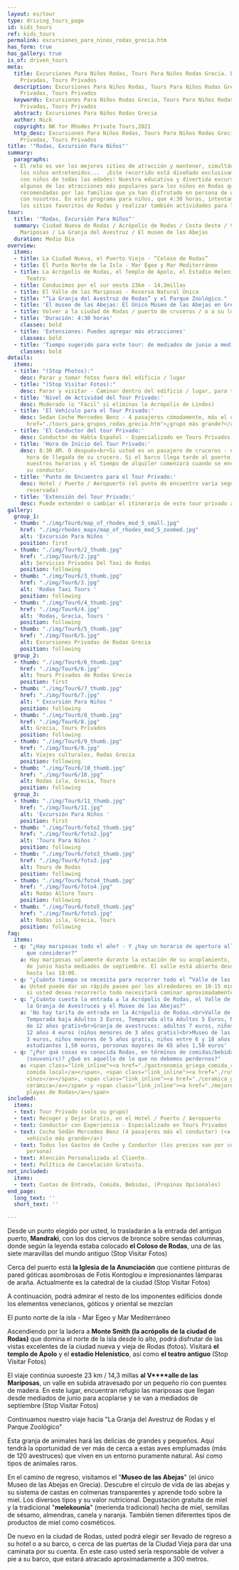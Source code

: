 ```yaml
---
layout: es/tour
type: driving_tours_page
id: kids_tours
ref: kids_tours
permalink: excursiones_para_ninos_rodas_grecia.htm
has_form: true
has_gallery: true
is_of: driven_tours
meta:
  title: Excursiones Para Niños Rodas, Tours Para Niños Rodas Grecia. Excursiones
    Privadas, Tours Privados
  description: Excursiones Para Niños Rodas, Tours Para Niños Rodas Grecia. Excursiones
    Privadas, Tours Privados
  keywords: Excursiones Para Niños Rodas Grecia, Tours Para Niños Rodas Grecia. Excursiones
    Privadas, Tours Privados
  abstract: Excursiones Para Niños Rodas Grecia
  author: Nick
  copyright: NK for Rhodes Private Tours,2021
  http_desc: Excursiones Para Niños Rodas, Tours Para Niños Rodas Grecia. Excursiones
    Privadas, Tours Privados
title: '"Rodas, Excursión Para Niños"'
summary:
  paragraphs:
  - El reto es ver los mejores sitios de atracción y mantener, simultáneamente, a
    los niños entretenidos...  ¡Este recorrido está diseñado exclusivamente para familias
    con niños de todas las edades! Nuestra educativa y divertida excursión incluye
    algunas de las atracciones más populares para los niños en Rodas que vienen altamente
    recomendadas por las familias que ya han disfrutado en persona de una visita turística
    con nosotros. En este programa para niños, que 4:30 horas, intentamos visitar
    los sitios favoritos de Rodas y realizar también actividades para los niños.
tour:
  title: '"Rodas, Excursión Para Niños"'
  summary: Ciudad Nueva de Rodas / Acrópolis de Rodas / Costa Oeste / Valle de las
    Mariposas / La Granja del Avestruz / El museo de las Abejas
  duration: Medio Día
overview:
  items:
  - title: La Ciudad Nueva, el Puerto Viejo - “Coloso de Rodas”
  - title: El Punto Norte de la Isla - Mar Egeo y Mar Mediterráneo
  - title: La Acrópolis de Rodas, el Templo de Apolo, el Estadio Helenístico y el
      Teatro
  - title: Conducimos por el sur oeste 23km - 14,3millas
  - title: El Valle de las Mariposas - Reserva Natural Única
  - title: "“La Granja del Avestruz de Rodas” y el Parque Zoológico."
  - title: 'El museo de las Abejas: El Único Museo de las Abejas en Grecia'
  - title: Volver a la ciudad de Rodas / puerto de cruceros / o a su lugar
  - title: 'Duración: 4:30 horas'
    classes: bold
  - title: 'Extensiones: Puedes agregar más atracciones'
    classes: bold
  - title: 'Tiempo sugerido para este tour: de mediados de junio a mediados de septiembre'
    classes: bold
details:
  items:
  - title: "(Stop Photos):"
    desc: Parar y tomar fotos fuera del edificio / lugar
  - title: "(Stop Visitar Fotos):"
    desc: Parar y visitar - Caminar dentro del edificio / lugar, para tomar fotos
  - title: 'Nivel de Actividad del Tour Privado:'
    desc: Moderado (o "Fácil" si eliminas la Acrópolis de Lindos)
  - title: 'El Vehículo para el Tour Privado:'
    desc: Sedan Coche Mercedes Benz - 4 pasajeros cómodamente, más el conductor (<a
      href="./tours_para_grupos_rodas_grecia.htm">¿grupo más grande?</a>)
  - title: 'El Conductor del tour Privado:'
    desc: Conductor de Habla Español - Especializado en Tours Privados.
  - title: 'Hora de Inicio del Tour Privado:'
    desc: 8:30 AM. O después<br>Si usted es un pasajero de cruceros - depende de la
      hora de llegada de su crucero. Si el barco llega tarde al puerto, ajustaremos
      nuestros horarios y el tiempo de alquiler comenzará cuando se encuentre con
      su conductor.
  - title: 'Punto de Encuentro para el Tour Privado:'
    desc: Hotel / Puerto / Aeropuerto (el punto de encuentro varía según la opción
      reservada)
  - title: 'Extensión del Tour Privado:'
    desc: Puede extender o cambiar el itinerario de este tour privado a su gusto.
gallery:
  group_1:
  - thumb: "./img/Tour6/map_of_rhodes_mod_5_small.jpg"
    href: "./img/rhodes_maps/map_of_rhodes_mod_5_zoomed.jpg"
    alt: 'Excursión Para Niños '
    position: first
  - thumb: "./img/Tour6/2_thumb.jpg"
    href: "./img/Tour6/2.jpg"
    alt: Servicios Privados Del Taxi de Rodas
    position: following
  - thumb: "./img/Tour6/3_thumb.jpg"
    href: "./img/Tour6/3.jpg"
    alt: 'Rodas Taxi Tours '
    position: following
  - thumb: "./img/Tour6/4_thumb.jpg"
    href: "./img/Tour6/4.jpg"
    alt: 'Rodas, Grecia, Tours '
    position: following
  - thumb: "./img/Tour6/5_thumb.jpg"
    href: "./img/Tour6/5.jpg"
    alt: Excursiones Privadas de Rodas Grecia
    position: following
  group_2:
  - thumb: "./img/Tour6/6_thumb.jpg"
    href: "./img/Tour6/6.jpg"
    alt: Tours Privados de Rodas Grecia
    position: first
  - thumb: "./img/Tour6/7_thumb.jpg"
    href: "./img/Tour6/7.jpg"
    alt: " Excursión Para Niños "
    position: following
  - thumb: "./img/Tour6/8_thumb.jpg"
    href: "./img/Tour6/8.jpg"
    alt: Grecia, Tours Privados
    position: following
  - thumb: "./img/Tour6/9_thumb.jpg"
    href: "./img/Tour6/9.jpg"
    alt: Viajes culturales, Rodas Grecia
    position: following
  - thumb: "./img/Tour6/10_thumb.jpg"
    href: "./img/Tour6/10.jpg"
    alt: Rodas isla, Grecia, Tours
    position: following
  group_3:
  - thumb: "./img/Tour6/11_thumb.jpg"
    href: "./img/Tour6/11.jpg"
    alt: 'Excursión Para Niños '
    position: first
  - thumb: "./img/Tour6/foto2_thumb.jpg"
    href: "./img/Tour6/foto2.jpg"
    alt: 'Tours Para Niños '
    position: following
  - thumb: "./img/Tour6/foto3_thumb.jpg"
    href: "./img/Tour6/foto3.jpg"
    alt: Tours de Rodas
    position: following
  - thumb: "./img/Tour6/foto4_thumb.jpg"
    href: "./img/Tour6/foto4.jpg"
    alt: Rodas Allure Tours
    position: following
  - thumb: "./img/Tour6/foto5_thumb.jpg"
    href: "./img/Tour6/foto5.jpg"
    alt: Rodas isla, Grecia, Tours
    position: following
faq:
  items:
  - q: "¿Hay mariposas todo el año? - Y ¿hay un horario de apertura allí que tengamos
      que considerar?"
    a: Hay mariposas solamente durante la estación de su acoplamiento, desde mediados
      de junio hasta mediados de septiembre. El valle está abierto desde las 8:00
      hasta las 18:00.
  - q: "¿Cuánto tiempo se necesita para recorrer todo el “Valle de las Mariposas”?"
    a: Usted puede dar un rápido paseo por los alrededores en 10-15 minutos, pero
      si usted desea recorrerlo todo necesitará caminar aproximadamente 40 minutos.
  - q: "¿Cuánto cuesta la entrada a la Acrópolis de Rodas, el Valle de las Mariposas,
      la Granja de Avestruces y el Museo de las Abejas?"
    a: 'No hay tarifa de entrada en la Acrópolis de Rodas.<br>Valle de las Mariposas:
      Temporada baja Adultos 3 Euros, Temporada alta Adultos 5 Euros, Niños menores
      de 12 años gratis<br>Granja de avestruces: adultos 7 euros, niños menores de
      12 años 4 euros (niños menores de 3 años gratis)<br>Museo de las abejas: adultos
      3 euros, niños menores de 5 años gratis, niños entre 6 y 18 años 1,50 euros,
      estudiantes 1,50 euros, personas mayores de 65 años 1,50 euros'
  - q: "¿Por qué cosas es conocida Rodas, en términos de comidas/bebidas y recuerdos
      (souvenirs)? ¿Qué es aquello de lo que no debemos perdernos?"
    a: <span class="link_inline"><a href="./gastronomia_griega_comida_recetas_cocina.htm">La
      comida local</a></span>, <span class="link_inline"><a href="./ruta_vinos_griegos_bodegas_grecia.htm">los
      vinos</a></span>, <span class="link_inline"><a href="./ceramica_griega_alfareria.htm">la
      cerámica</a></span> y <span class="link_inline"><a href="./mejores_playas_grecia_rodas.htm">las
      playas de Rodas</a></span>
included:
  items:
  - text: Tour Privado (solo su grupo)
  - text: Recoger y Dejar Gratis, en el Hotel / Puerto / Aeropuerto
  - text: Conductor con Experiencia - Especializado en Tours Privados
  - text: Coche Sedán Mercedes Benz (4 pasajeros más el conductor) (<a href="./tours_para_grupos_rodas_grecia.htm">o
      vehículo más grande</a>)
  - text: Todos los Gastos de Coche y Conductor (los precios son por coche no por
      persona)
  - text: Atención Personalizada al Cliente.
  - text: Política de Cancelación Gratuita.
not_included:
  items:
  - text: Cuotas de Entrada, Comida, Bebidas, (Propinas Opcionales)
end_page:
  long_text: ''
  short_text: ''

---
```

Desde un punto elegido por usted, lo trasladarán a la entrada del antiguo puerto, **Mandraki**, con los dos ciervos de bronce sobre sendas columnas, donde según la leyenda estaba colocado **el Coloso de Rodas**, una de las siete maravillas del mundo antiguo (Stop Visitar Fotos)

Cerca del puerto está **la Iglesia de la Anunciación** que contiene pinturas de pared góticas asombrosas de Fotis Kontoglou e impresionantes lámparas de araña. Actualmente es la catedral de la ciudad (Stop Visitar Fotos)

A continuación, podrá admirar el resto de los imponentes edificios donde los elementos venecianos, góticos y oriental se mezclan

El punto norte de la isla - Mar Egeo y Mar Mediterráneo

Ascendiendo por la ladera a **Monte Smith** **(la acrópolis de la ciudad de Rodas)** que domina el norte de la isla desde lo alto, podrá disfrutar de las vistas excelentes de la ciudad nueva y vieja de Rodas (fotos). Visitará **el templo de Apolo** y el **estadio Helenístico**, así como **el teatro antiguo** (Stop Visitar Fotos)

El viaje continúa suroeste 23 km / 14,3 millas **al V****alle de las Mariposas**, un valle en subida atravesado por un pequeño río con puentes de madera. En este lugar, encuentran refugio las mariposas que llegan desde mediados de junio para acoplarse y se van a mediados de septiembre (Stop Visitar Fotos)

Continuamos nuestro viaje hacia "La Granja del Avestruz de Rodas y el Parque Zoológico"

Esta granja de animales hará las delicias de grandes y pequeños. Aquí tendrá la oportunidad de ver más de cerca a estas aves emplumadas (más de 120 avestruces) que viven en un entorno puramente natural. Así como tipos de animales raros.

En el camino de regreso, visitamos el "**Museo de las Abejas**" (el único Museo de las Abejas en Grecia).  Descubre el círculo de vida de las abejas y su sistema de castas en colmenas transparentes y aprende todo sobre la miel. Los diversos tipos y su valor nutricional. Degustación gratuita de miel y la tradicional "**melekounia**" (merienda tradicional) hecha de miel, semillas de sésamo, almendras, canela y naranja. También tienen diferentes tipos de productos de miel como cosméticos.

De nuevo en la ciudad de Rodas, usted podrá elegir ser llevado de regreso a su hotel o a su barco, o cerca de las puertas de la Ciudad Vieja para dar una caminata por su cuenta. En este caso usted sería responsable de volver a pie a su barco, que estará atracado aproximadamente a 300 metros.